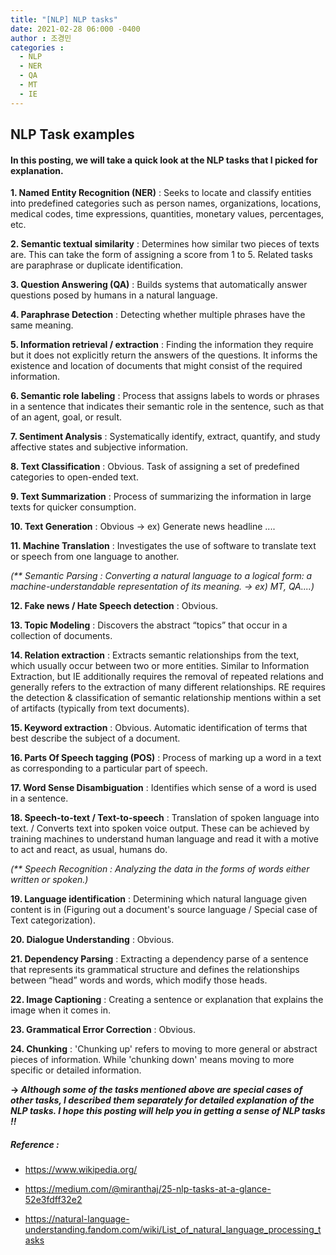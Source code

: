 ```yaml
---
title: "[NLP] NLP tasks"
date: 2021-02-28 06:000 -0400
author : 조경민
categories :
  - NLP
  - NER
  - QA
  - MT
  - IE
---
```


## NLP Task examples



#### In this posting, we will take a quick look at the NLP tasks that I picked for explanation.



**1. Named Entity Recognition (NER)** : Seeks to locate and classify entities into predefined categories such as person names, organizations, locations, medical codes, time expressions, quantities, monetary values, percentages, etc.

**2. Semantic textual similarity** : Determines how similar two pieces of texts are. This can take the form of assigning a score from 1 to 5. Related tasks are paraphrase or duplicate identification.

**3. Question Answering (QA)** : Builds systems that automatically answer questions posed by humans in a natural language.

**4. Paraphrase Detection** : Detecting whether multiple phrases have the same meaning.

**5. Information retrieval / extraction** : Finding the information they require but it does not explicitly return the answers of the questions. It informs the existence and location of documents that might consist of the required information.

**6. Semantic role labeling** : Process that assigns labels to words or phrases in a sentence that indicates their semantic role in the sentence, such as that of an agent, goal, or result.

**7. Sentiment Analysis** : Systematically identify, extract, quantify, and study affective states and subjective information.

**8. Text Classification** : Obvious.  Task of assigning a set of predefined categories to open-ended text.

**9. Text Summarization** : Process of summarizing the information in large texts for quicker consumption.

**10. Text Generation** : Obvious -> ex) Generate news headline ....

**11. Machine Translation** : Investigates the use of software to translate text or speech from one language to another.

_(** Semantic Parsing : Converting a natural language to a logical form: a machine-understandable representation of its meaning. -> ex) MT, QA....)_

**12. Fake news / Hate Speech detection** : Obvious.

**13. Topic Modeling** : Discovers the abstract “topics” that occur in a collection of documents.

**14. Relation extraction** : Extracts semantic relationships from the text, which usually occur between two or more entities. Similar to Information Extraction, but IE additionally requires the removal of repeated relations and generally refers to the extraction of many different relationships. RE requires the detection & classification of semantic relationship mentions within a set of artifacts (typically from text documents).

**15. Keyword extraction** : Obvious. Automatic identification of terms that best describe the subject of a document.

**16. Parts Of Speech tagging (POS)** : Process of marking up a word in a text as corresponding to a particular part of speech.

**17. Word Sense Disambiguation** : Identifies which sense of a word is used in a sentence.

**18. Speech-to-text / Text-to-speech** : Translation of spoken language into text. / Converts text into spoken voice output. These can be achieved by training machines to understand human language and read it with a motive to act and react, as usual, humans do.

_(** Speech Recognition : Analyzing the data in the forms of words either written or spoken.)_

**19. Language identification** : Determining which natural language given content is in (Figuring out a document's source language / Special case of Text categorization). 

**20. Dialogue Understanding** : Obvious.

**21. Dependency Parsing** :  Extracting a dependency parse of a sentence that represents its grammatical structure and defines the relationships between “head” words and words, which modify those heads.

**22. Image Captioning** : Creating a sentence or explanation that explains the image when it comes in.

**23. Grammatical Error Correction** : Obvious.

**24. Chunking** : 'Chunking up' refers to moving to more general or abstract pieces of information. While 'chunking down' means moving to more specific or detailed information.



**-> _Although some of the tasks mentioned above are special cases of other tasks, I described them separately for detailed explanation of the NLP tasks. I hope this posting will help you in getting a sense of NLP tasks !!_**





##### Reference :

- https://www.wikipedia.org/

- https://medium.com/@miranthaj/25-nlp-tasks-at-a-glance-52e3fdff32e2

- https://natural-language-understanding.fandom.com/wiki/List_of_natural_language_processing_tasks

  

